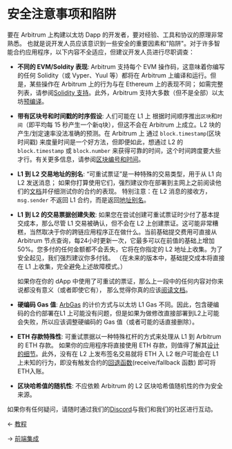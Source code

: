 # 安全注意事项和陷阱 

要在 Arbitrum 上构建以太坊 Dapp 的开发者，要对经验、工具和协议的原理非常熟悉。
也就是说开发人员应该意识到一些安全的重要因素和"陷阱"。对于许多智能合约应用程序，以下内容不全适应，但建议开发人员进行尽职调查：

- **不同的 EVM/Soldity 表现**: Arbitrum 支持每个 EVM
  操作码，这意味着你编写的任何 Solidity（或 Vyper、Yuul 等）都将在 Arbitrum
  上编译和运行。但是，某些操作在 Arbitrum 上的行为与在 Ethereum 上的表现不同；
  如需完整列表，请参阅[Solidity 支持](../与以太坊相比的不同点/Solidity支持.md)。此外，Arbitrum
  支持大多数（但不是全部）以太坊[预编译](../与以太坊相比的不同点/总览.md)。
  

- **带有区块号和时间戳的时序假设**: 人们可能在 L1 上
  根据时间顺序推出`区块`和`时间`（即平均每 15 秒产生一个新q块），但这不会在
  Arbitrum 上成立。L2 块的产生/划定速率没法准确的预测。在 Arbitrum 上 通过
  `block.timestamp`(区块时间戳) 来度量时间是一个好方法，但即便如此，想通过 L2
  的 `block.timestamp` 或 `block.number`
  来获得可靠的时间，这个时间跨度要大些才行。有关更多信息，请参阅[区块编号和时间](../与以太坊相比的不同点/区块编号和时间.md)。

- **L1 到 L2 交易地址的别名**: “可重试票证”是一种特殊的交易类型，用于从 L1 向 L2
  发送消息；
  如果你打算使用它们，强烈建议你在部署到主网上之前阅读他们的[文档](./L1和L2互通性/Layers间的通信.md)并仔细测试你的合约的表现。
  特别注意：在 L2 消息的接收方，`msg.sender` 不返回 L1
  合约，而是返回[地址别名](./L1和L2互通性/Layers间的通信.md#地址别名)。
 

- **L1 到 L2 的交易票据创建失败**:
  如果您在尝试创建可重试票证时少付了基本提交成本，那么尽管 L1 交易被确认，但不会在
  L2
  上创建票证。这可能非常糟糕，当然取决于你的跨链应用程序正在做什么。当前基础提交费用可直接从
  Arbitrum 节点查询，每24小时更新一次，它最多可以在前值的基础上增加
  50%。您多付的任何金额都不会丢失，它将在你指定的 L2
  地址上收集。为了安全起见，我们强烈建议你多付钱。
  （在未来的版本中，基础提交成本将直接在 L1 上收集，完全避免上述故障模式。）

    如果你在你的 dApp
    中使用了可重试的票证，那么上一段中的任何内容对你来说都没有意义（或者即使它有），
    那么觉得你真的应该[阅读文档](./L1和L2互通性/Layers间的通信.md)。

- **硬编码 Gas 值**: [ArbGas](./与以太坊相比的不同点/ArbGas与运行时.md)
  的计价方式与以太坊 L1 Gas 不同。因此，包含硬编码的合约部署在L1
  上可能没有问题，但是如果为做修改直接部署到L2上可能会失败，所以应该调整硬编码的
  Gas 值（或者可能的话直接删除）。
 

- **ETH 存款特殊性**: 可重试票据以一种特殊杠杆的方式来处理从 L1 到 Arbitrum 的
  ETH 存款。 如果你的应用程序将直接使用 ETH
  存款，则值得了解其[设计的细节](./L1和L2互通性/Layers间的通信.md)。此外，没有在
  L2 上发布签名交易就将 ETH 入 L2 帐户可能会在 L1
  上未知的行为，即没有触发合约的[回退函数](https://docs.soliditylang.org/en/v0.6.2/contracts.html#receive-ether-function)(receive/fallback 函数) 即可将
  ETH入账。
  
- **区块哈希值的随机性**: 不应依赖 Arbitrum 的 L2 区块哈希值随机性的作为安全来源。
  
如果你有任何疑问，请随时通过我们的[Discord](https://discord.gg/ZpZuw7p)与我们和我们的社区进行互动。

← [教程](./教程.md)

→ [前端集成](./前端集成.md)